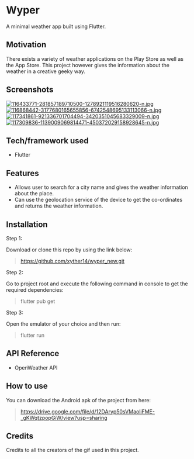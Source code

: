 # Wyper

A minimal weather app built using Flutter.

## Motivation

There exists a variety of weather applications on the Play Store as well as the App Store. This project however gives the information about the weather in a creative geeky way.

## Screenshots

[![116433771-281857189710500-1278921119516280620-n.jpg](https://i.postimg.cc/85VH05RB/116433771-281857189710500-1278921119516280620-n.jpg)](https://postimg.cc/TyCgyTHp) [![116868442-3177680165655856-6742548695133113066-n.jpg](https://i.postimg.cc/g0hssRZ2/116868442-3177680165655856-6742548695133113066-n.jpg)](https://postimg.cc/kVnWX2s0) [![117341861-921336701704494-3420351045683329009-n.jpg](https://i.postimg.cc/g2zrNPLX/117341861-921336701704494-3420351045683329009-n.jpg)](https://postimg.cc/ppS2L4ZR) [![117309836-1139009069814471-450372029158928645-n.jpg](https://i.postimg.cc/pLrRmVnZ/117309836-1139009069814471-450372029158928645-n.jpg)](https://postimg.cc/8j2q3S4J)

## Tech/framework used

  - Flutter
  
  ## Features
  
  - Allows user to search for a city name and gives the weather information about the place.
  - Can use the geolocation service of the device to get the co-ordinates and returns the weather information.
  
  ## Installation
  
Step 1:

Download or clone this repo by using the link below:
> https://github.com/xyther14/wyper_new.git

Step 2:

Go to project root and execute the following command in console to get the required dependencies:
> flutter pub get 

Step 3:

Open the emulator of your choice and then run:
> flutter run

## API Reference
* OpenWeather API

## How to use

You can download the Android apk of the project from here:
> https://drive.google.com/file/d/12DAryp50sVMaoliFME-_gKWqtzpopGiW/view?usp=sharing

## Credits

Credits to all the creators of the gif used in this project.

